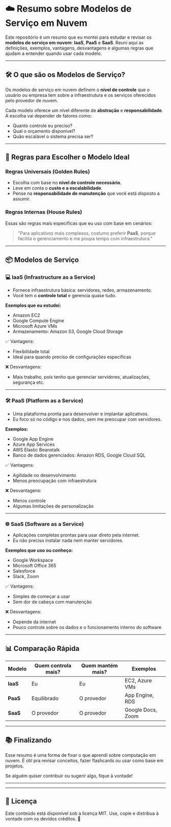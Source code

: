 # ☁️ Resumo sobre Modelos de Serviço em Nuvem

Este repositório é um resumo que eu montei para estudar e revisar os **modelos de serviço em nuvem**: **IaaS**, **PaaS** e **SaaS**. Reuni aqui as definições, exemplos, vantagens, desvantagens e algumas regras que ajudam a entender quando usar cada modelo.

---

## 🛠️ O que são os Modelos de Serviço?

Os modelos de serviço em nuvem definem o **nível de controle** que o usuário ou empresa tem sobre a infraestrutura e os serviços oferecidos pelo provedor de nuvem.

Cada modelo oferece um nível diferente de **abstração** e **responsabilidade**. A escolha vai depender de fatores como:

- Quanto controle eu preciso?  
- Qual o orçamento disponível?  
- Quão escalável o sistema precisa ser?

---

## 🌟 Regras para Escolher o Modelo Ideal

### Regras Universais (Golden Rules)
- Escolha com base no **nível de controle necessário**.
- Leve em conta o **custo e a escalabilidade**.
- Pense na **responsabilidade de manutenção** que você está disposto a assumir.

### Regras Internas (House Rules)
Essas são regras mais específicas que eu uso com base em cenários:
> "Para aplicativos mais complexos, costumo preferir **PaaS**, porque facilita o gerenciamento e me poupa tempo com infraestrutura."

---

## 📦 Modelos de Serviço

### 💻 IaaS (Infrastructure as a Service)

- Fornece infraestrutura básica: servidores, redes, armazenamento.
- Você tem o **controle total** e gerencia quase tudo.

**Exemplos que eu estudei:**  
- Amazon EC2  
- Google Compute Engine  
- Microsoft Azure VMs  
- Armazenamento: Amazon S3, Google Cloud Storage

✅ Vantagens:  
- Flexibilidade total  
- Ideal para quando preciso de configurações específicas

❌ Desvantagens:  
- Mais trabalho, pois tenho que gerenciar servidores, atualizações, segurança etc.

---

### 🛠️ PaaS (Platform as a Service)

- Uma plataforma pronta para desenvolver e implantar aplicativos.
- Eu foco só no código e nos dados, sem me preocupar com servidores.

**Exemplos:**  
- Google App Engine  
- Azure App Services  
- AWS Elastic Beanstalk  
- Banco de dados gerenciados: Amazon RDS, Google Cloud SQL

✅ Vantagens:  
- Agilidade no desenvolvimento  
- Menos preocupação com infraestrutura  

❌ Desvantagens:  
- Menos controle  
- Algumas limitações de personalização

---

### 🌐 SaaS (Software as a Service)

- Aplicações completas prontas para usar direto pela internet.
- Eu não preciso instalar nada nem manter servidores.

**Exemplos que uso ou conheço:**  
- Google Workspace  
- Microsoft Office 365  
- Salesforce  
- Slack, Zoom

✅ Vantagens:  
- Simples de começar a usar  
- Sem dor de cabeça com manutenção  

❌ Desvantagens:  
- Depende da internet  
- Pouco controle sobre os dados e o funcionamento interno do software

---

## 📊 Comparação Rápida

| Modelo | Quem controla mais? | Quem mantém mais? | Exemplos |
|--------|----------------------|-------------------|----------|
| **IaaS** | Eu                  | Eu                | EC2, Azure VMs |
| **PaaS** | Equilibrado         | O provedor         | App Engine, RDS |
| **SaaS** | O provedor          | O provedor         | Google Docs, Zoom |

---

## 📚 Finalizando

Esse resumo é uma forma de fixar o que aprendi sobre computação em nuvem. É útil pra revisar conceitos, fazer flashcards ou usar como base em projetos.

Se alguém quiser contribuir ou sugerir algo, fique à vontade!

---

---

## 📄 Licença

Este conteúdo está disponível sob a licença MIT. Use, copie e distribua à vontade com os devidos créditos. 🚀

